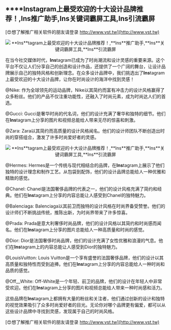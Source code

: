 ## ****Ins**tagram上最受欢迎的十大设计品牌推荐！,**Ins**推广助手,**Ins**关键词霸屏工具,**Ins**引流霸屏**

[😍想了解推广相关软件的朋友请登录 http://www.vst.tw](http://www.vst.tw)

 <center><img src="https://vst.tw/MP4/tuiguang/png/2.png" alt="**Ins**tagram上最受欢迎的十大设计品牌推荐！,**Ins**推广助手,**Ins**关键词霸屏工具,**Ins**引流霸屏"></center>

在当今社交媒体时代，**Ins**tagram已成为了时尚潮流和设计灵感的重要来源。这个平台不仅让人们分享自己的创造和设计作品，还提供了一个广阔的舞台，让设计品牌展示自己的独特风格和创新理念。在众多设计品牌中，我们挑选出了**Ins**tagram上最受欢迎的十大设计品牌，让你在时尚设计的海洋中找到灵感！

@Nike: 作为全球领先的运动品牌，Nike以其简约而富有冲击力的设计风格赢得了众多粉丝。他们的产品不仅注重功能性，还融入了时尚元素，成为时尚达人们的首选。

@Gucci: Gucci是奢华时尚的代名词，他们的设计充满了奢华和独特的细节。他们在**Ins**tagram上分享的图片和视频总能给人带来无尽的惊喜和刺激。

@Zara: Zara以其简约而高质量的设计风格闻名。他们的设计师团队不断创造出时尚的穿搭组合，激发了许多时尚爱好者的灵感。

 <center><img src="https://vst.tw/MP4/tuiguang/png/7.png" alt="**Ins**tagram上最受欢迎的十大设计品牌推荐！,**Ins**推广助手,**Ins**关键词霸屏工具,**Ins**引流霸屏"></center>

@Hermes: Hermes是一个传统与现代相结合的品牌，在**Ins**tagram上展示了他们独特的设计理念和制作工艺。从包袋到配饰，他们的设计品牌总能给人一种优雅和精致的感觉。

@Chanel: Chanel是法国奢侈品牌的代表之一，他们的设计风格充满了简约和经典。他们在**Ins**tagram上分享的内容总能让人感受到Chanel的独特魅力。

@Balenciaga: Balenciaga以其前卫而独特的设计风格在时尚界备受赞誉。他们的设计师们不断挑战传统，推陈出新，为时尚界带来了许多惊喜。

@Prada: Prada是意大利奢侈时尚品牌，他们的设计风格以其简约和时尚感而闻名。他们在**Ins**tagram上分享的图片总能给人一种高质量和时尚的感觉。

@Dior: Dior是法国奢侈时尚品牌，他们的设计充满了女性优雅和浪漫的气息。他们在**Ins**tagram上的内容总能让人感受到Dior的独特魅力。

@LouisVuitton: Louis Vuitton是一个享有盛誉的法国奢侈品牌，他们的设计以其高质量和独特性而受到追捧。他们在**Ins**tagram上分享的内容总能给人一种时尚和品质的感觉。

@Off__White: Off-White是一个年轻、前卫的品牌，他们的设计在年轻人中非常受欢迎。他们在**Ins**tagram上分享的图片和视频总能给人带来一种时尚感和活力。

这些品牌在**Ins**tagram上都拥有大量的粉丝和关注者，他们通过创新的设计和独特的视觉效果吸引了众多时尚爱好者的目光。无论你对哪个品牌更有偏爱，都可以从这些设计品牌中寻找到灵感，发现属于自己的时尚风格。

[😍想了解推广相关软件的朋友请登录 http://www.vst.tw](http://www.vst.tw)



